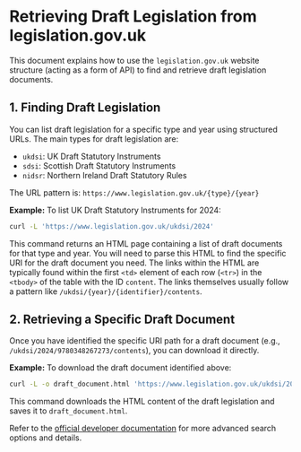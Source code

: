 # Retrieving Draft Legislation from legislation.gov.uk

This document explains how to use the `legislation.gov.uk` website structure (acting as a form of API) to find and retrieve draft legislation documents.

## 1. Finding Draft Legislation

You can list draft legislation for a specific type and year using structured URLs. The main types for draft legislation are:

*   `ukdsi`: UK Draft Statutory Instruments
*   `sdsi`: Scottish Draft Statutory Instruments
*   `nidsr`: Northern Ireland Draft Statutory Rules

The URL pattern is: `https://www.legislation.gov.uk/{type}/{year}`

**Example:** To list UK Draft Statutory Instruments for 2024:

```bash
curl -L 'https://www.legislation.gov.uk/ukdsi/2024'
```

This command returns an HTML page containing a list of draft documents for that type and year. You will need to parse this HTML to find the specific URI for the draft document you need. The links within the HTML are typically found within the first `<td>` element of each row (`<tr>`) in the `<tbody>` of the table with the ID `content`. The links themselves usually follow a pattern like `/ukdsi/{year}/{identifier}/contents`.

## 2. Retrieving a Specific Draft Document

Once you have identified the specific URI path for a draft document (e.g., `/ukdsi/2024/9780348267273/contents`), you can download it directly.

**Example:** To download the draft document identified above:

```bash
curl -L -o draft_document.html 'https://www.legislation.gov.uk/ukdsi/2024/9780348267273/contents'
```

This command downloads the HTML content of the draft legislation and saves it to `draft_document.html`.

Refer to the [official developer documentation](https://www.legislation.gov.uk/developer/searching) for more advanced search options and details. 